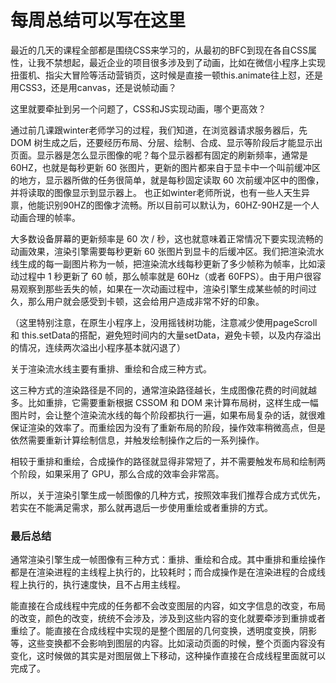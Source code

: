 # 每周总结可以写在这里
最近的几天的课程全部都是围绕CSS来学习的，从最初的BFC到现在各自CSS属性，让我不禁想起，最近企业的项目很多涉及到了动画，比如在微信小程序上实现扭蛋机、指尖大冒险等活动营销页，这时候是直接一顿this.animate往上怼，还是用CSS3，还是用canvas，还是说帧动画？

这里就要牵扯到另一个问题了，CSS和JS实现动画，哪个更高效？

通过前几课跟winter老师学习的过程，我们知道，在浏览器请求服务器后，先 DOM 树生成之后，还要经历布局、分层、绘制、合成、显示等阶段后才能显示出页面。显示器是怎么显示图像的呢？每个显示器都有固定的刷新频率，通常是 60HZ，也就是每秒更新 60 张图片，更新的图片都来自于显卡中一个叫前缓冲区的地方，显示器所做的任务很简单，就是每秒固定读取 60 次前缓冲区中的图像，并将读取的图像显示到显示器上。 也正如winter老师所说，也有一些人天生异禀，他能识别90HZ的图像才流畅。所以目前可以默认为，60HZ-90HZ是一个人动画合理的帧率。

大多数设备屏幕的更新频率是 60 次 / 秒，这也就意味着正常情况下要实现流畅的动画效果，渲染引擎需要每秒更新 60 张图片到显卡的后缓冲区。我们把渲染流水线生成的每一副图片称为一帧，把渲染流水线每秒更新了多少帧称为帧率，比如滚动过程中 1 秒更新了 60 帧，那么帧率就是 60Hz（或者 60FPS）。由于用户很容易观察到那些丢失的帧，如果在一次动画过程中，渲染引擎生成某些帧的时间过久，那么用户就会感受到卡顿，这会给用户造成非常不好的印象。

（这里特别注意，在原生小程序上，没用摇钱树功能，注意减少使用pageScroll 和 this.setData的搭配，避免短时间内的大量setData，避免卡顿，以及内存溢出的情况，连续两次溢出小程序基本就闪退了）

关于渲染流水线主要有重排、重绘和合成三种方式。

这三种方式的渲染路径是不同的，通常渲染路径越长，生成图像花费的时间就越多。比如重排，它需要重新根据 CSSOM 和 DOM 来计算布局树，这样生成一幅图片时，会让整个渲染流水线的每个阶段都执行一遍，如果布局复杂的话，就很难保证渲染的效率了。而重绘因为没有了重新布局的阶段，操作效率稍微高点，但是依然需要重新计算绘制信息，并触发绘制操作之后的一系列操作。

相较于重排和重绘，合成操作的路径就显得非常短了，并不需要触发布局和绘制两个阶段，如果采用了 GPU，那么合成的效率会非常高。

所以，关于渲染引擎生成一帧图像的几种方式，按照效率我们推荐合成方式优先，若实在不能满足需求，那么就再退后一步使用重绘或者重排的方式。

### 最后总结
通常渲染引擎生成一帧图像有三种方式：重排、重绘和合成。其中重排和重绘操作都是在渲染进程的主线程上执行的，比较耗时；而合成操作是在渲染进程的合成线程上执行的，执行速度快，且不占用主线程。

能直接在合成线程中完成的任务都不会改变图层的内容，如文字信息的改变，布局的改变，颜色的改变，统统不会涉及，涉及到这些内容的变化就要牵涉到重排或者重绘了。能直接在合成线程中实现的是整个图层的几何变换，透明度变换，阴影等，这些变换都不会影响到图层的内容。比如滚动页面的时候，整个页面内容没有变化，这时候做的其实是对图层做上下移动，这种操作直接在合成线程里面就可以完成了。
